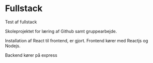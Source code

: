 # Fullstack
Test af fullstack

Skoleprojektet for læring af Github samt gruppearbejde.

Installation af React til frontend, er gjort. 
Frontend kører med Reactjs og Nodejs.

Backend kører på express